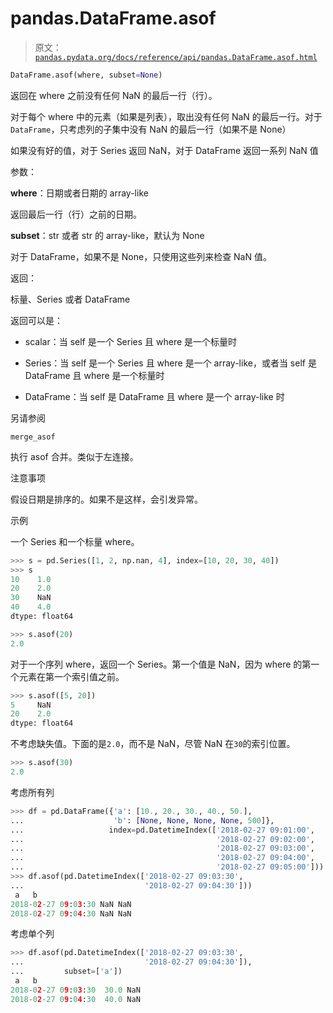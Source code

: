 # pandas.DataFrame.asof

> 原文：[`pandas.pydata.org/docs/reference/api/pandas.DataFrame.asof.html`](https://pandas.pydata.org/docs/reference/api/pandas.DataFrame.asof.html)

```py
DataFrame.asof(where, subset=None)
```

返回在 where 之前没有任何 NaN 的最后一行（行）。

对于每个 where 中的元素（如果是列表），取出没有任何 NaN 的最后一行。对于`DataFrame`，只考虑列的子集中没有 NaN 的最后一行（如果不是 None）

如果没有好的值，对于 Series 返回 NaN，对于 DataFrame 返回一系列 NaN 值

参数：

**where**：日期或者日期的 array-like

返回最后一行（行）之前的日期。

**subset**：str 或者 str 的 array-like，默认为 None

对于 DataFrame，如果不是 None，只使用这些列来检查 NaN 值。

返回：

标量、Series 或者 DataFrame

返回可以是：

+   scalar：当 self 是一个 Series 且 where 是一个标量时

+   Series：当 self 是一个 Series 且 where 是一个 array-like，或者当 self 是 DataFrame 且 where 是一个标量时

+   DataFrame：当 self 是 DataFrame 且 where 是一个 array-like 时

另请参阅

`merge_asof`

执行 asof 合并。类似于左连接。

注意事项

假设日期是排序的。如果不是这样，会引发异常。

示例

一个 Series 和一个标量 where。

```py
>>> s = pd.Series([1, 2, np.nan, 4], index=[10, 20, 30, 40])
>>> s
10    1.0
20    2.0
30    NaN
40    4.0
dtype: float64 
```

```py
>>> s.asof(20)
2.0 
```

对于一个序列 where，返回一个 Series。第一个值是 NaN，因为 where 的第一个元素在第一个索引值之前。

```py
>>> s.asof([5, 20])
5     NaN
20    2.0
dtype: float64 
```

不考虑缺失值。下面的是`2.0`，而不是 NaN，尽管 NaN 在`30`的索引位置。

```py
>>> s.asof(30)
2.0 
```

考虑所有列

```py
>>> df = pd.DataFrame({'a': [10., 20., 30., 40., 50.],
...                    'b': [None, None, None, None, 500]},
...                   index=pd.DatetimeIndex(['2018-02-27 09:01:00',
...                                           '2018-02-27 09:02:00',
...                                           '2018-02-27 09:03:00',
...                                           '2018-02-27 09:04:00',
...                                           '2018-02-27 09:05:00']))
>>> df.asof(pd.DatetimeIndex(['2018-02-27 09:03:30',
...                           '2018-02-27 09:04:30']))
 a   b
2018-02-27 09:03:30 NaN NaN
2018-02-27 09:04:30 NaN NaN 
```

考虑单个列

```py
>>> df.asof(pd.DatetimeIndex(['2018-02-27 09:03:30',
...                           '2018-02-27 09:04:30']),
...         subset=['a'])
 a   b
2018-02-27 09:03:30  30.0 NaN
2018-02-27 09:04:30  40.0 NaN 
```
